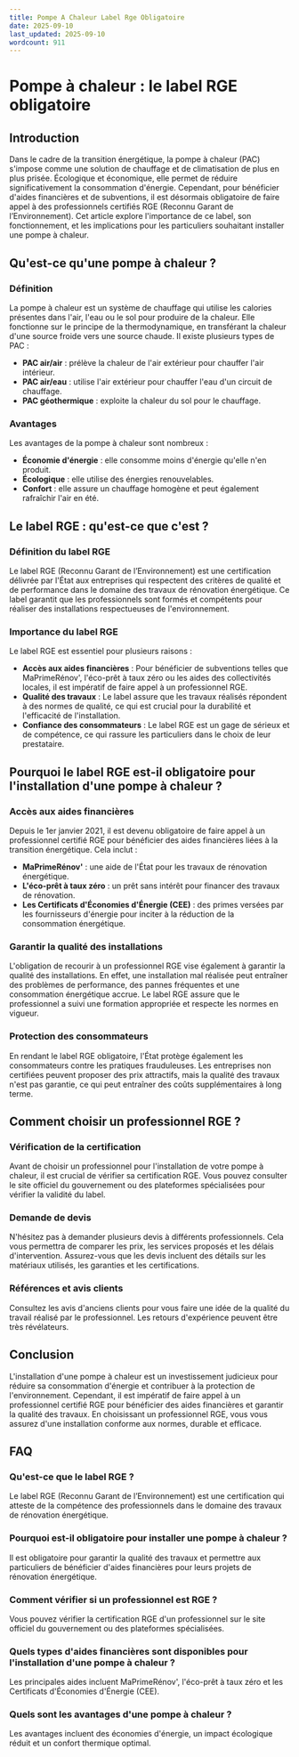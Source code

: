 ```yaml
---
title: Pompe A Chaleur Label Rge Obligatoire
date: 2025-09-10
last_updated: 2025-09-10
wordcount: 911
---
```


# Pompe à chaleur : le label RGE obligatoire

## Introduction

Dans le cadre de la transition énergétique, la pompe à chaleur (PAC) s'impose comme une solution de chauffage et de climatisation de plus en plus prisée. Écologique et économique, elle permet de réduire significativement la consommation d'énergie. Cependant, pour bénéficier d'aides financières et de subventions, il est désormais obligatoire de faire appel à des professionnels certifiés RGE (Reconnu Garant de l’Environnement). Cet article explore l'importance de ce label, son fonctionnement, et les implications pour les particuliers souhaitant installer une pompe à chaleur.

## Qu'est-ce qu'une pompe à chaleur ?

### Définition

La pompe à chaleur est un système de chauffage qui utilise les calories présentes dans l'air, l'eau ou le sol pour produire de la chaleur. Elle fonctionne sur le principe de la thermodynamique, en transférant la chaleur d'une source froide vers une source chaude. Il existe plusieurs types de PAC :

- **PAC air/air** : prélève la chaleur de l'air extérieur pour chauffer l'air intérieur.
- **PAC air/eau** : utilise l'air extérieur pour chauffer l'eau d'un circuit de chauffage.
- **PAC géothermique** : exploite la chaleur du sol pour le chauffage.

### Avantages

Les avantages de la pompe à chaleur sont nombreux :

- **Économie d'énergie** : elle consomme moins d'énergie qu'elle n'en produit.
- **Écologique** : elle utilise des énergies renouvelables.
- **Confort** : elle assure un chauffage homogène et peut également rafraîchir l'air en été.

## Le label RGE : qu'est-ce que c'est ?

### Définition du label RGE

Le label RGE (Reconnu Garant de l’Environnement) est une certification délivrée par l'État aux entreprises qui respectent des critères de qualité et de performance dans le domaine des travaux de rénovation énergétique. Ce label garantit que les professionnels sont formés et compétents pour réaliser des installations respectueuses de l'environnement.

### Importance du label RGE

Le label RGE est essentiel pour plusieurs raisons :

- **Accès aux aides financières** : Pour bénéficier de subventions telles que MaPrimeRénov', l'éco-prêt à taux zéro ou les aides des collectivités locales, il est impératif de faire appel à un professionnel RGE.
- **Qualité des travaux** : Le label assure que les travaux réalisés répondent à des normes de qualité, ce qui est crucial pour la durabilité et l'efficacité de l'installation.
- **Confiance des consommateurs** : Le label RGE est un gage de sérieux et de compétence, ce qui rassure les particuliers dans le choix de leur prestataire.

## Pourquoi le label RGE est-il obligatoire pour l'installation d'une pompe à chaleur ?

### Accès aux aides financières

Depuis le 1er janvier 2021, il est devenu obligatoire de faire appel à un professionnel certifié RGE pour bénéficier des aides financières liées à la transition énergétique. Cela inclut :

- **MaPrimeRénov'** : une aide de l'État pour les travaux de rénovation énergétique.
- **L'éco-prêt à taux zéro** : un prêt sans intérêt pour financer des travaux de rénovation.
- **Les Certificats d'Économies d'Énergie (CEE)** : des primes versées par les fournisseurs d'énergie pour inciter à la réduction de la consommation énergétique.

### Garantir la qualité des installations

L'obligation de recourir à un professionnel RGE vise également à garantir la qualité des installations. En effet, une installation mal réalisée peut entraîner des problèmes de performance, des pannes fréquentes et une consommation énergétique accrue. Le label RGE assure que le professionnel a suivi une formation appropriée et respecte les normes en vigueur.

### Protection des consommateurs

En rendant le label RGE obligatoire, l'État protège également les consommateurs contre les pratiques frauduleuses. Les entreprises non certifiées peuvent proposer des prix attractifs, mais la qualité des travaux n'est pas garantie, ce qui peut entraîner des coûts supplémentaires à long terme.

## Comment choisir un professionnel RGE ?

### Vérification de la certification

Avant de choisir un professionnel pour l'installation de votre pompe à chaleur, il est crucial de vérifier sa certification RGE. Vous pouvez consulter le site officiel du gouvernement ou des plateformes spécialisées pour vérifier la validité du label.

### Demande de devis

N'hésitez pas à demander plusieurs devis à différents professionnels. Cela vous permettra de comparer les prix, les services proposés et les délais d'intervention. Assurez-vous que les devis incluent des détails sur les matériaux utilisés, les garanties et les certifications.

### Références et avis clients

Consultez les avis d'anciens clients pour vous faire une idée de la qualité du travail réalisé par le professionnel. Les retours d'expérience peuvent être très révélateurs.

## Conclusion

L'installation d'une pompe à chaleur est un investissement judicieux pour réduire sa consommation d'énergie et contribuer à la protection de l'environnement. Cependant, il est impératif de faire appel à un professionnel certifié RGE pour bénéficier des aides financières et garantir la qualité des travaux. En choisissant un professionnel RGE, vous vous assurez d'une installation conforme aux normes, durable et efficace.

## FAQ

### Qu'est-ce que le label RGE ?

Le label RGE (Reconnu Garant de l’Environnement) est une certification qui atteste de la compétence des professionnels dans le domaine des travaux de rénovation énergétique.

### Pourquoi est-il obligatoire pour installer une pompe à chaleur ?

Il est obligatoire pour garantir la qualité des travaux et permettre aux particuliers de bénéficier d'aides financières pour leurs projets de rénovation énergétique.

### Comment vérifier si un professionnel est RGE ?

Vous pouvez vérifier la certification RGE d'un professionnel sur le site officiel du gouvernement ou des plateformes spécialisées.

### Quels types d'aides financières sont disponibles pour l'installation d'une pompe à chaleur ?

Les principales aides incluent MaPrimeRénov', l'éco-prêt à taux zéro et les Certificats d'Économies d'Énergie (CEE).

### Quels sont les avantages d'une pompe à chaleur ?

Les avantages incluent des économies d'énergie, un impact écologique réduit et un confort thermique optimal.